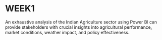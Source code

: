 # WEEK1
An exhaustive analysis of the Indian Agriculture sector using Power BI can provide stakeholders with crucial insights into agricultural performance, market conditions, weather impact, and policy effectiveness.
